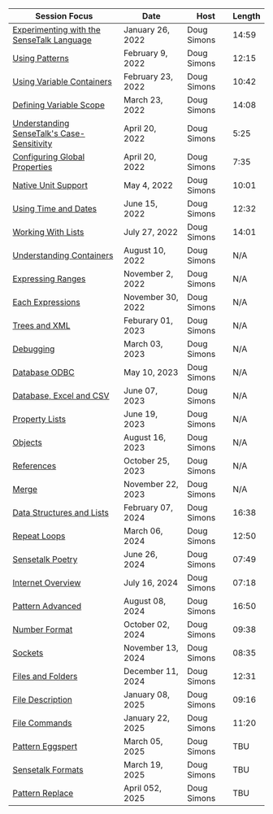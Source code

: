 Session Focus | Date | Host | Length
---- | ---- | ---- | ----
[Experimenting with the SenseTalk Language](/220126-experimentation/) | January 26, 2022 | Doug Simons | 14:59
[Using Patterns](/220209-patterns/) | February 9, 2022 | Doug Simons | 12:15
[Using Variable Containers](/220223-variables/) | February 23, 2022 | Doug Simons | 10:42
[Defining Variable Scope](/220323-variable_scopes/) | March 23, 2022 | Doug Simons | 14:08
[Understanding SenseTalk's Case-Sensitivity](/220420-case_sensitivity/) | April 20, 2022 | Doug Simons | 5:25
[Configuring Global Properties](/220420-global_properties/) | April 20, 2022 | Doug Simons | 7:35
[Native Unit Support](/220504-units/) | May 4, 2022 | Doug Simons | 10:01
[Using Time and Dates](/220615-dates/) | June 15, 2022 | Doug Simons | 12:32
[Working With Lists](/220727-lists/) | July 27, 2022 | Doug Simons | 14:01
[Understanding Containers](/220810-containers/) | August 10, 2022 | Doug Simons | N/A
[Expressing Ranges](/221102-ranges/) | November 2, 2022 | Doug Simons | N/A
[Each Expressions](/221130-each_expressions/) | November 30, 2022 | Doug Simons | N/A
[Trees and XML](/230201-trees/) | Feburary 01, 2023 | Doug Simons | N/A
[Debugging](/230329_debugging/) | March 03, 2023 | Doug Simons | N/A
[Database ODBC](/230510-databases/) | May 10, 2023 | Doug Simons | N/A
[Database, Excel and CSV](/230607-excel_databases/) | June 07, 2023 | Doug Simons | N/A
[Property Lists](/230719-property_list/) | June 19, 2023 | Doug Simons | N/A
[Objects](/230820-Objects/) | August 16, 2023 | Doug Simons | N/A
[References](/231025-references/) | October 25, 2023 | Doug Simons | N/A
[Merge](/231122-merge/) | November 22, 2023 | Doug Simons | N/A
[Data Structures and Lists](/240207-data_structures/) | February 07, 2024 | Doug Simons | 16:38
[Repeat Loops](/240306-repeat_loops/) | March 06, 2024 | Doug Simons | 12:50
[Sensetalk Poetry](/240626-Sensetalk_Poetry/) | June 26, 2024 | Doug Simons | 07:49
[Internet Overview](/240716-Internet_Overview/)| July 16, 2024 | Doug Simons | 07:18
[Pattern Advanced](/240807-Patterns_Advanced/)| August 08, 2024 | Doug Simons | 16:50
[Number Format](/241002-Number_Format/)| October 02, 2024 | Doug Simons | 09:38
[Sockets](/241113-Sockets/)| November 13, 2024 | Doug Simons | 08:35
[Files and Folders](/241211-File_Path/)| December 11, 2024 | Doug Simons | 12:31
[File Description](/250111-File_Descriptions/)| January 08, 2025 | Doug Simons | 09:16
[File Commands](/250122-File_Commands/)| January 22, 2025 | Doug Simons | 11:20
[Pattern Eggspert](/250305-Patterns_Eggspert/)| March 05, 2025 | Doug Simons | TBU
[Sensetalk Formats]()| March 19, 2025 | Doug Simons | TBU
[Pattern Replace](/250402-Pattern_Replace/)| April 052, 2025 | Doug Simons | TBU